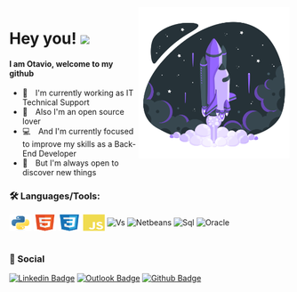 <a href="https://storyset.com/rocket" title="Illustration by Freepik Storyset"> 
  <img align="right" src="https://raw.githubusercontent.com/daltonmenezes/daltonmenezes/master/assets/To%20the%20stars-amico.svg" alt="a rocket on launch" width=54% />
</a>

# Hey you! <img src = "https://raw.githubusercontent.com/MartinHeinz/MartinHeinz/master/wave.gif" width = 30px>

 #### I am Otavio, welcome to my github
 
 - 🚀 I'm currently working as IT Technical Support
 - 💖 Also I'm an open source lover
 - 💻 And I'm currently focused to improve my skills as a Back-End Developer
 - 🔭 But I'm always open to discover new things


### 🛠️  Languages/Tools:
<div style="display: inline_block">
<img align="center" alt="Python" height="30" width="40" src="https://raw.githubusercontent.com/devicons/devicon/master/icons/python/python-original.svg">
<img align="center" alt="HTML" height="30" width="40" src="https://raw.githubusercontent.com/devicons/devicon/master/icons/html5/html5-original.svg">
<img align="center" alt="CSS" height="30" width="40" src="https://raw.githubusercontent.com/devicons/devicon/master/icons/css3/css3-original.svg">
<img align="center" alt="Js" height="30" width="40" src="https://raw.githubusercontent.com/devicons/devicon/master/icons/javascript/javascript-plain.svg">
<img align="center" alt="Vs" height="30" width="30" src="https://img.icons8.com/color/48/4a90e2/visual-studio-code-2019.png"/>
<img align="center" alt="Netbeans" height="34" width="30" src="https://imgur.com/Db1uene.png"/>
<img align="center" alt="Sql" height="40" width="40" src="https://imgur.com/eKNpUWO.png"/>
<img align="center" alt="Oracle" height="50" width="50" src="https://imgur.com/Ijtlr0H.png"/>
</div><br>

### 📲 Social
[![Linkedin Badge](https://img.shields.io/badge/-Otavio%20Gonçalves-6633cc?style=flat-square&logo=Linkedin&logoColor=white&link=https://www.linkedin.com/in/otavio-goncalves/)](https://www.linkedin.com/in/otavio-goncalves/) 
[![Outlook Badge](https://img.shields.io/badge/-hwe.otavio@hotmail.com-6633cc?style=flat-square&logo=Gmail&logoColor=white&link=mailto:hwe.otavio@hotmail.com)](mailto:hwe.otavio@hotmail.com)
[![Github Badge](https://img.shields.io/badge/GitHub--000?style=social&logo=Github&logoColor=black&link=https://github.com/otaviowav)](https://github.com/otaviowav)
